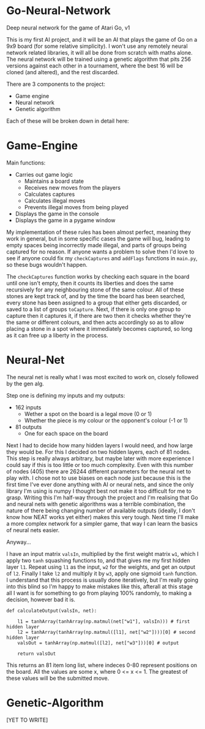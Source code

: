 # Go-Neural-Network

Deep neural network for the game of Atari Go, v1

This is my first AI project, and it will be an AI that plays the game of Go on a 9x9 board (for some relative simplicity). I won't use any remotely neural network related libraries, it will all be done from scratch with maths alone.
The neural network will be trained using a genetic algorithm that pits 256 versions against each other in a tournament, where the best 16 will be cloned (and altered), and the rest discarded.

There are 3 components to the project:
- Game engine
- Neural network
- Genetic algorithm

Each of these will be broken down in detail here:

# Game-Engine

Main functions:
 - Carries out game logic
   - Maintains a board state
   - Receives new moves from the players
   - Calculates captures
   - Calculates illegal moves
   - Prevents illegal moves from being played
 - Displays the game in the console
 - Displays the game in a pygame window

My implementation of these rules has been almost perfect, meaning they work in general, but in some specific cases the game will bug, leading to empty spaces being incorrectly made illegal, and parts of groups being captured for no reason.
If anyone wants a problem to solve then I'd love to see if anyone could fix my `checkCaptures` and `addFlags` functions in `main.py`, so these bugs wouldn't happen.

The `checkCaptures` function works by checking each square in the board until one isn't empty, then it counts its liberties and does the same recursively for any neighbouring stone of the same colour.
All of these stones are kept track of, and by the time the board has been searched, every stone has been assigned to a group that either gets discarded, or saved to a list of groups `toCapture`.
Next, if there is only one group to capture then it captures it, if there are two then it checks whether they're the same or different colours, and then acts accordingly so as to allow placing a stone in a spot where it immediately becomes captured, so long as it can free up a liberty in the process.

# Neural-Net

The neural net is really what I was most excited to work on, closely followed by the gen alg.

Step one is defining my inputs and my outputs:
 - 162 inputs
   - Wether a spot on the board is a legal move (0 or 1)
   - Whether the piece is my colour or the opponent's colour (-1 or 1)
 - 81 outputs
   - One for each space on the board

Next I had to decide how many hidden layers I would need, and how large they would be.
For this I decided on two hidden layers, each of 81 nodes.
This step is really always arbitrary, but maybe later with more experience I could say if this is too little or too much complexity.
Even with this number of nodes (405) there are 26244 different parameters for the neural net to play with.
I chose not to use biases on each node just because this is the first time I've ever done anything with AI or neural nets, and since the only library I'm using is numpy I thought best not make it too difficult for me to grasp.
Writing this I'm half-way through the project and I'm realising that Go and neural nets with genetic algorithms was a terrible combination, the nature of there being changing number of available outputs (ideally, I don't know how NEAT works yet either) makes this very tough.
Next time I'll make a more complex network for a simpler game, that way I can learn the basics of neural nets easier.

Anyway...

I have an input matrix `valsIn`, multiplied by the first weight matrix `w1`, which I apply two `tanh` squashing functions to, and that gives me my first hidden layer `l1`.
Repeat using `l1` as the input, `w2` for the weights, and get an output of `l2`.
Finally I take `l2` and multiply it by `w3`, apply one sigmoid `tanh` function.
I understand that this process is usually done iteratively, but I'm really going into this blind so I'm happy to make mistakes like this, afterall at this stage all I want is for something to go from playing 100% randomly, to making a decision, however bad it is.
```
def calculateOutput(valsIn, net):
    
    l1 = tanhArray(tanhArray(np.matmul(net["w1"], valsIn))) # first hidden layer
    l2 = tanhArray(tanhArray(np.matmul([l1], net["w2"])))[0] # second hidden layer
    valsOut = tanhArray(np.matmul([l2], net["w3"]))[0] # output
    
    return valsOut
```
This returns an 81 item long list, where indeces 0-80 represent positions on the board.
All the values are some x, where 0 <= x <= 1. The greatest of these values will be the submitted move.

# Genetic-Algorithm

[YET TO WRITE]
















